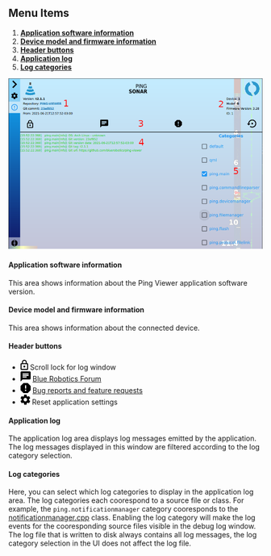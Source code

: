 ## Menu Items

1. [**Application software information**](#application-software-information)
2. [**Device model and firmware information**](#device-model-and-firmware-information)
3. [**Header buttons**](#header-buttons)
4. [**Application log**](#application-log)
5. [**Log categories**](#log-categories)

![Application information annotated](./images/viewer/annotated/application-information-annotated.png)

#### Application software information

This area shows information about the Ping Viewer application software version.

#### Device model and firmware information

This area shows information about the connected device.

#### Header buttons
- ![](./images/icons/lock.png) Scroll lock for log window
- ![](./images/icons/chat.png) [Blue Robotics Forum](https://discuss.bluerobotics.com)
- ![](./images/icons/report.png) [Bug reports and feature requests](https://github.com/bluerobotics/ping-viewer/issues)
- ![](./images/icons/settings.png) Reset application settings

#### Application log

The application log area displays log messages emitted by the application. The log messages displayed in this window are filtered according to the log category selection.

#### Log categories

Here, you can select which log categories to display in the application log area. The log categories each coorespond to a source file or class. For example, the `ping.notificationmanager` category cooresponds to the [notificationmanager.cpp](https://github.com/bluerobotics/ping-viewer/blob/master/src/notification/notificationmanager.cpp) class. Enabling the log category will make the log events for the cooresponding source files visible in the debug log window. The log file that is written to disk always contains all log messages, the log category selection in the UI does not affect the log file.

